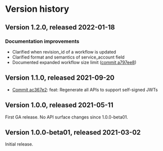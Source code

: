 # Version history

## Version 1.2.0, released 2022-01-18

### Documentation improvements

- Clarified when revision_id of a workflow is updated
- Clarified format and semantics of service_account field
- Documented expanded workflow size limit ([commit a797ee8](https://github.com/googleapis/google-cloud-dotnet/commit/a797ee86afba93eaee0592c133d2aea9c6c38563))

## Version 1.1.0, released 2021-09-20

- [Commit ac367e2](https://github.com/googleapis/google-cloud-dotnet/commit/ac367e2): feat: Regenerate all APIs to support self-signed JWTs

## Version 1.0.0, released 2021-05-11

First GA release. No API surface changes since 1.0.0-beta01.

## Version 1.0.0-beta01, released 2021-03-02

Initial release.
